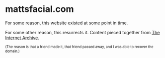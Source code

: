 # mattsfacial.com

For some reason, this website existed at some point in time.

For some other reason, this resurrects it. Content pieced together from [The Internet Archive](https://archive.org/).

<span style="font-size: 0.8em;">(The reason is that a friend made it, that friend passed away, and I was able to recover
the domain.)</span>
